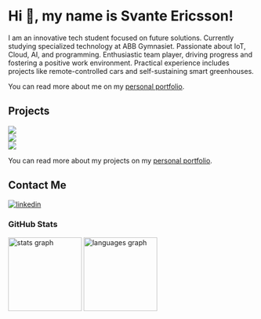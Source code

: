 # Hi 👋, my name is Svante Ericsson!
I am an innovative tech student focused on future solutions. Currently studying specialized technology at ABB Gymnasiet. Passionate about IoT, Cloud, AI, and programming. Enthusiastic team player, driving progress and fostering a positive work environment. Practical experience includes projects like remote-controlled cars and self-sustaining smart greenhouses.

You can read more about me on my [personal portfolio](https://svasim1.github.io/).

## Projects
<div>
  <div>
    <a href="https://github.com/svasim1/driverbot">
      <img src="https://github-readme-stats-sigma-five.vercel.app/api/pin/?username=svasim1&repo=driverbot&theme=dark" />
    </a>
  </div>
  <div>
    <a href="https://github.com/svasim1/mdu-python-dva128">
      <img src="https://github-readme-stats-sigma-five.vercel.app/api/pin/?username=svasim1&repo=mdu-python-dva128&theme=dark" />
    </a>
  </div>
  <div>
    <a href="https://github.com/svasim1/cybrawl">
      <img src="https://github-readme-stats-sigma-five.vercel.app/api/pin/?username=svasim1&repo=cybrawl&theme=dark" />
    </a>
  </div>
</div>

You can read more about my projects on my [personal portfolio](https://svasim1.github.io/).

## Contact Me
[![linkedin](https://img.shields.io/badge/linkedin-0A66C2?style=for-the-badge&logo=linkedin&logoColor=white)](https://www.linkedin.com/in/svante-ericsson-2025ab23b/)

### GitHub Stats
<div align="left">
  <img src="https://github-readme-stats.vercel.app/api?hide_title=false&hide_rank=false&show_icons=true&include_all_commits=true&count_private=true&disable_animations=false&theme=dark&locale=en&hide_border=true&username=svasim1" height="150" alt="stats graph"  />
  <img src="https://github-readme-stats.vercel.app/api/top-langs?locale=en&hide_title=false&layout=compact&card_width=320&langs_count=5&theme=dark&hide_border=true&username=svasim1" height="150" alt="languages graph"/>
</div>

